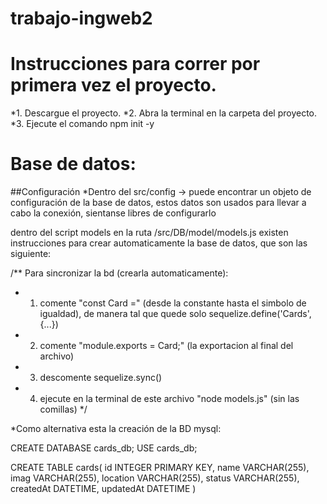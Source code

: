 # trabajo-ingweb2

# Instrucciones para correr por primera vez el proyecto.
*1. Descargue el proyecto.
*2. Abra la terminal en la carpeta del proyecto.
*3. Ejecute el comando npm init -y

# Base de datos:

##Configuración
*Dentro del src/config -> puede encontrar un objeto de configuración de la base de datos,
estos datos son usados para llevar a cabo la conexión, sientanse libres de configurarlo

dentro del script models en la ruta /src/DB/model/models.js
existen instrucciones para crear automaticamente la base de datos, que son las siguiente:

/**
Para sincronizar la bd (crearla automaticamente):
 * 1. comente "const Card =" (desde la constante hasta el simbolo de igualdad),
   de manera tal que quede solo sequelize.define('Cards',{...})
 * 2. comente "module.exports = Card;" (la exportacion al final del archivo)
 * 3. descomente sequelize.sync()
 * 4. ejecute en la terminal de este archivo "node models.js" (sin las comillas)
 */

*Como alternativa esta la creación de la BD mysql:

CREATE DATABASE cards_db;
USE cards_db;

CREATE TABLE cards(
id INTEGER PRIMARY KEY,
name VARCHAR(255),
imag VARCHAR(255),
location VARCHAR(255),
status VARCHAR(255),
createdAt DATETIME,
updatedAt DATETIME
)

